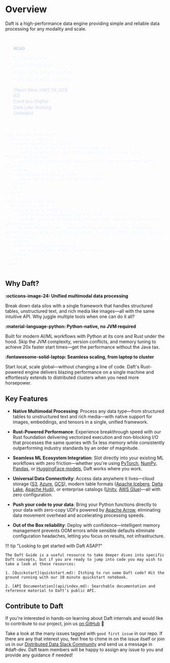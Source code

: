 # Overview

Daft is a high-performance data engine providing simple and reliable data processing for any modality and scale.

<style>
  .daft-pipeline-component {
    --ink: #f4f7ff;
    --mono: ui-monospace, SFMono-Regular, Menlo, Monaco, Consolas, "Liberation Mono", "Courier New", monospace;
    --sans: Inter, ui-sans-serif, system-ui, -apple-system, Segoe UI, Roboto, "Helvetica Neue", Arial, "Apple Color Emoji","Segoe UI Emoji";

    display: block;
    color: var(--ink);
    font-family: var(--sans);
    margin: 20px 0;
    box-sizing: border-box;
  }

  .daft-pipeline-component .container {
    width: 100%;
    max-width: 1200px;
    margin: 0 auto;
    display: flex;
    flex-direction: column;
    gap: 12px;
  }

  .daft-pipeline-component .stage-box {
    padding: 6px;
  }

  .daft-pipeline-component .row {
    display: grid;
    grid-template-columns: 1fr 1fr;
    gap: 40px;
    align-items: center;
  }

  .daft-pipeline-component .stage-header {
    font-weight: 600;
    text-transform: uppercase;
    letter-spacing: .08em;
    color: #b9c8ff;
    font-size: clamp(12px, 1.2vw, 14px);
    margin-bottom: 12px;
  }

  .daft-pipeline-component .description {
    padding: 20px;
    display: flex;
    flex-direction: column;
    justify-content: center;
  }

  .daft-pipeline-component .description h2 {
    margin: 0 0 20px 0;
    font-size: 24px;
    font-weight: 700;
    color: #e8edff;
  }

  .daft-pipeline-component .description p {
    margin: 0 0 12px 0;
    line-height: 1.5;
    color: var(--ink);
    font-size: 15px;
  }

  .daft-pipeline-component .description p:last-child {
    margin: 0;
    font-size: 13px;
    color: rgba(185, 200, 255, 0.7);
    font-weight: 400;
    line-height: 1.4;
    font-style: italic;
  }

  .daft-pipeline-component .description ul {
    margin: 12px 0;
    padding-left: 18px;
  }

  .daft-pipeline-component .description li {
    margin: 6px 0;
    line-height: 1.4;
    color: var(--ink);
    font-size: 14px;
  }

  .daft-pipeline-component .pipeline-item {
    background: rgba(255,255,255,.02);
    border: 1px solid rgba(255,255,255,.08);
    border-radius: 8px;
    padding: 16px 20px;
    display: flex;
    align-items: center;
    min-height: 60px;
    font-family: var(--mono);
    font-size: clamp(13px, 1.8vw, 16px);
    color: var(--ink);
  }









  .daft-pipeline-component .type {
    display: inline-block;
    white-space: normal;
    position: relative;
    word-wrap: break-word;
  }

  .daft-pipeline-component .cursor {
    color: #ff00ff;
    animation: daft-caret .9s steps(1,end) infinite;
  }

  @keyframes daft-caret {
    50% { opacity: 0; }
  }

  .daft-pipeline-component .fade-in {
    animation: daft-enter .45s ease both;
  }

  @keyframes daft-enter {
    from { opacity: 0; transform: translateY(6px); }
    to { opacity: 1; transform: translateY(0); }
  }

  @media (max-width: 720px) {
    .daft-pipeline-component .stage-box {
      padding: 8px;
      margin-bottom: 4px;
    }
    .daft-pipeline-component .row {
      grid-template-columns: 1fr;
      gap: 20px;
    }
    .daft-pipeline-component .pipeline-item {
      min-height: 50px;
    }
    .daft-pipeline-component .description p:last-child {
      font-size: 12px;
      margin-top: 4px;
    }
  }
</style>

<div class="daft-pipeline-component">
  <div class="container">
    <div class="stage-box">
      <div class="row">
        <div class="description">
          <div class="stage-header">READ</div>
          <p>Daft reads raw unstructured and multimodal data collected from application systems</p>
          <p>Object Store (AWS S3, GCS, R2)<br>Event Bus (Kafka)<br>Data Lake (Iceberg, Deltalake)</p>
        </div>
        <div class="pipeline-item">
          <span id="read" class="swap"></span>
        </div>
      </div>
    </div>

    <div class="stage-box">
      <div class="row">
        <div class="description">
          <div class="stage-header">TRANSFORM</div>
          <p>Build efficient Daft data pipelines involving heavy transformations</p>
          <p>GPU models<br>User-provided Python code<br>External LLM APIs</p>
        </div>
        <div class="pipeline-item">
          <span id="xform" class="swap"></span>
        </div>
      </div>
    </div>

    <div class="stage-box">
      <div class="row">
        <div class="description">
          <div class="stage-header">WRITE</div>
          <p>Daft lands data into specialized data systems for downstream use-cases</p>
          <p>Search (fulltext, vector)<br>Applications (SQL database)<br>Analytics (data warehouse)<br>Model Training (TFRecords on object storage)</p>
        </div>
        <div class="pipeline-item">
          <span id="write" class="swap"></span>
        </div>
      </div>
    </div>
  </div>
</div>

<script>

// Hierarchical data buckets by modality with transform-to-write mappings
const MODALITIES = {
  "Images (JPEG)": {
    transforms: {
      "OCR for text extraction": ["Elasticsearch"],
      "Image captioning with LLM": ["PostgreSQL", "MongoDB"],
      "Object detection": ["PostgreSQL", "MySQL"],
      "Generate embeddings": ["Turbopuffer", "LanceDB"]
    }
  },
  "PDFs": {
    transforms: {
      "OCR for text extraction": ["Elasticsearch"],
      "Structured data extraction": ["BigQuery", "Snowflake", "Databricks"],
      "Generate embeddings": ["Turbopuffer", "LanceDB"],
      "PII detection": ["BigQuery", "Snowflake", "Databricks"],
      "Chunking + deduplication": ["Parquet"]
    }
  },
  "Video (MP4/MKV)": {
    transforms: {
      "Video captioning": ["PostgreSQL"],
      "Scene detection": ["AWS S3"],
      "Audio transcription": ["PostgreSQL", "MongoDB", "Elasticsearch"],
      "Generate embeddings": ["Turbopuffer", "LanceDB"]
    }
  },
  "Audio (WAV/MP3/FLAC)": {
    transforms: {
      "Transcription with Whisper": ["PostgreSQL", "MongoDB", "Elasticsearch"],
      "Speaker identification": ["PostgreSQL", "MySQL"],
      "Emotion detection": ["BigQuery", "Snowflake", "Databricks"],
      "Generate embeddings": ["Turbopuffer", "LanceDB"]
    }
  },
  "AI Agent Logs": {
    transforms: {
      "LLM summarization": ["PostgreSQL", "MySQL"],
      "Generate embeddings": ["Turbopuffer", "LanceDB"]
    }
  }
};

// Helpers
const q = (id) => document.getElementById(id);
const els = { read: q("read"), xform: q("xform"), write: q("write") };

function pick(list, last) {
    if (list.length < 2) return list[0];
    let choice;
    do choice = list[(Math.random() * list.length) | 0];
    while (choice === last);
    return choice;
}

// Typewriter effect
async function typeTo(el, text) {
    const speed = 12 + Math.random() * 10;
    el.classList.remove("fade-in");
    el.innerHTML = "";
    const span = document.createElement("span");
    span.className = "type";
    el.appendChild(span);

    for (let i = 0; i <= text.length; i++) {
        span.innerHTML = text.slice(0, i) + '<span class="cursor">█</span>';
        await new Promise(r => setTimeout(r, speed));
    }
    el.classList.add("fade-in");
}

// Cycle logic
let last = { read: null, xform: null, write: null };
async function shuffleAll() {
    const modalities = Object.keys(MODALITIES);
    const read = pick(modalities, last.read);
    const modality = MODALITIES[read];
    const transforms = Object.keys(modality.transforms);
    const xform = pick(transforms, last.xform);
    const writes = modality.transforms[xform];
    const write = pick(writes, last.write);
    last = { read, xform, write };

    await Promise.all([
        typeTo(els.read, read),
        typeTo(els.xform, xform),
        typeTo(els.write, write)
    ]);
}

// Auto-advance with delay
async function runCycle() {
    await shuffleAll();
    await new Promise(resolve => setTimeout(resolve, 3000));
}

// Start the cycle
runCycle();
setInterval(runCycle, 4600);
</script>

## Why Daft?

**:octicons-image-24: Unified multimodal data processing**

Break down data silos with a single framework that handles structured tables, unstructured text, and rich media like images—all with the same intuitive API. Why juggle multiple tools when one can do it all?

**:material-language-python: Python-native, no JVM required**

Built for modern AI/ML workflows with Python at its core and Rust under the hood. Skip the JVM complexity, version conflicts, and memory tuning to achieve 20x faster start times—get the performance without the Java tax.

**:fontawesome-solid-laptop: Seamless scaling, from laptop to cluster**

Start local, scale global—without changing a line of code. Daft's Rust-powered engine delivers blazing performance on a single machine and effortlessly extends to distributed clusters when you need more horsepower.

## Key Features

* **Native Multimodal Processing**: Process any data type—from structured tables to unstructured text and rich media—with native support for images, embeddings, and tensors in a single, unified framework.

* **Rust-Powered Performance**: Experience breakthrough speed with our Rust foundation delivering vectorized execution and non-blocking I/O that processes the same queries with 5x less memory while consistently outperforming industry standards by an order of magnitude.

* **Seamless ML Ecosystem Integration**: Slot directly into your existing ML workflows with zero friction—whether you're using [PyTorch](https://pytorch.org/), [NumPy](https://numpy.org/), [Pandas](https://pandas.pydata.org/), or [HuggingFace models](https://huggingface.co/models), Daft works where you work.

* **Universal Data Connectivity**: Access data anywhere it lives—cloud storage ([S3](https://aws.amazon.com/s3/), [Azure](https://azure.microsoft.com/en-us/), [GCS](https://cloud.google.com/storage)), modern table formats ([Apache Iceberg](https://iceberg.apache.org/), [Delta Lake](https://delta.io/), [Apache Hudi](https://hudi.apache.org/)), or enterprise catalogs ([Unity](https://www.unitycatalog.io/), [AWS Glue](https://aws.amazon.com/glue/))—all with zero configuration.

* **Push your code to your data**: Bring your Python functions directly to your data with zero-copy UDFs powered by [Apache Arrow](https://arrow.apache.org/), eliminating data movement overhead and accelerating processing speeds.

* **Out of the Box reliability**: Deploy with confidence—intelligent memory management prevents OOM errors while sensible defaults eliminate configuration headaches, letting you focus on results, not infrastructure.

!!! tip "Looking to get started with Daft ASAP?"

    The Daft Guide is a useful resource to take deeper dives into specific Daft concepts, but if you are ready to jump into code you may wish to take a look at these resources:

    1. [Quickstart](quickstart.md): Itching to run some Daft code? Hit the ground running with our 10 minute quickstart notebook.

    2. [API Documentation](api/index.md): Searchable documentation and reference material to Daft’s public API.

## Contribute to Daft

If you're interested in hands-on learning about Daft internals and would like to contribute to our project, join us [on GitHub](https://github.com/Eventual-Inc/Daft) 🚀

Take a look at the many issues tagged with `good first issue` in our repo. If there are any that interest you, feel free to chime in on the issue itself or join us in our [Distributed Data Slack Community](https://join.slack.com/t/dist-data/shared_invite/zt-2e77olvxw-uyZcPPV1SRchhi8ah6ZCtg) and send us a message in #daft-dev. Daft team members will be happy to assign any issue to you and provide any guidance if needed!

<!-- ## Frequently Asked Questions

todo(docs - jay): Add answers to each and more questions if necessary

??? quote "What does Daft do well? (or What should I use Daft for?)"

    todo(docs): this is from 10 min quickstart, filler answer for now

    Daft is the right tool for you if you are working with:

    - **Large datasets** that don't fit into memory or would benefit from parallelization
    - **Multimodal data types** such as images, JSON, vector embeddings, and tensors
    - **Formats that support data skipping** through automatic partition pruning and stats-based file pruning for filter predicates
    - **ML workloads** that would benefit from interact computation within a DataFrame (via UDFs)

??? quote "What should I *not* use Daft for?"

??? quote "How do I know if Daft is the right framework for me?"

    See [DataFrame Comparison](resources/dataframe_comparison.md)

??? quote "What is the difference between Daft and Ray?"

??? quote "What is the difference between Daft and Spark?"

??? quote "How does Daft perform at large scales vs other data engines?"

    See [Benchmarks](resources/benchmarks/tpch.md)

??? quote "What is the technical architecture of Daft?"

    See [Technical Architecture](resources/architecture.md)

??? quote "Does Daft perform any telemetry?"

    See [Telemetry](resources/telemetry.md) -->
